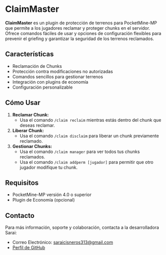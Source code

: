 # ClaimMaster

**ClaimMaster** es un plugin de protección de terrenos para PocketMine-MP que permite a los jugadores reclamar y proteger chunks en el servidor. Ofrece comandos fáciles de usar y opciones de configuración flexibles para prevenir el griefing y garantizar la seguridad de los terrenos reclamados.

## Características

- Reclamación de Chunks
- Protección contra modificaciones no autorizadas
- Comandos sencillos para gestionar terrenos
- Integración con plugins de economía
- Configuración personalizable

## Cómo Usar

1. **Reclamar Chunk:**
   - Usa el comando `/claim reclaim` mientras estás dentro del chunk que deseas reclamar.
2. **Liberar Chunk:**
   - Usa el comando `/claim disclaim` para liberar un chunk previamente reclamado.
3. **Gestionar Chunks:**
   - Usa el comando `/claim manager` para ver todos tus chunks reclamados.
   - Usa el comando `/claim addperm [jugador]` para permitir que otro jugador modifique tu chunk.

## Requisitos

- PocketMine-MP versión 4.0 o superior
- Plugin de Economía (opcional)

## Contacto

Para más información, soporte y colaboración, contacta a la desarrolladora Sarai:
- Correo Electrónico: [saraicisneros313@gmail.com](mailto:saraicisneros313@gmail.com)
- [Perfil de GitHub](https://github.com/Sarai)
